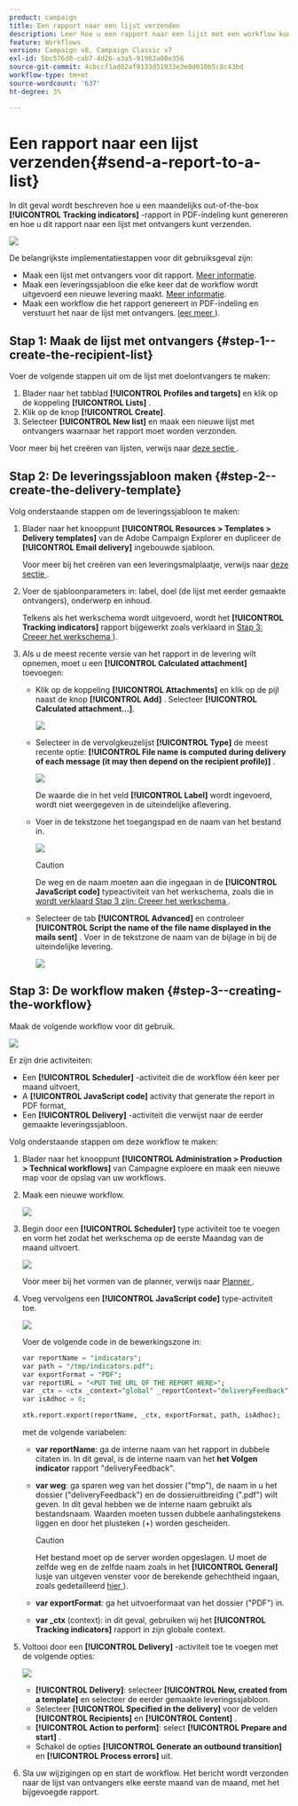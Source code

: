 ```yaml
---
product: campaign
title: Een rapport naar een lijst verzenden
description: Leer hoe u een rapport naar een lijst met een workflow kunt verzenden
feature: Workflows
version: Campaign v8, Campaign Classic v7
exl-id: 5bc576d0-cab7-4d26-a3a5-91982a00e356
source-git-commit: 4cbccf1ad02af9133d51933e3e0d010b5c8c43bd
workflow-type: tm+mt
source-wordcount: '637'
ht-degree: 3%

---
```


# Een rapport naar een lijst verzenden{#send-a-report-to-a-list}

In dit geval wordt beschreven hoe u een maandelijks out-of-the-box **[!UICONTROL Tracking indicators]** -rapport in PDF-indeling kunt genereren en hoe u dit rapport naar een lijst met ontvangers kunt verzenden.

![](assets/use_case_report_intro.png)

De belangrijkste implementatiestappen voor dit gebruiksgeval zijn:

* Maak een lijst met ontvangers voor dit rapport. [Meer informatie](#step-1--create-the-recipient-list).
* Maak een leveringssjabloon die elke keer dat de workflow wordt uitgevoerd een nieuwe levering maakt. [Meer informatie](#step-2--create-the-delivery-template).
* Maak een workflow die het rapport genereert in PDF-indeling en verstuurt het naar de lijst met ontvangers. [ leer meer ](#step-3--create-the-workflow)).

## Stap 1: Maak de lijst met ontvangers {#step-1--create-the-recipient-list}

Voer de volgende stappen uit om de lijst met doelontvangers te maken:

1. Blader naar het tabblad **[!UICONTROL Profiles and targets]** en klik op de koppeling **[!UICONTROL Lists]** .
1. Klik op de knop **[!UICONTROL Create]**.
1. Selecteer **[!UICONTROL New list]** en maak een nieuwe lijst met ontvangers waarnaar het rapport moet worden verzonden.

Voor meer bij het creëren van lijsten, verwijs naar [ deze sectie ](../../v8/audiences/create-audiences.md).

## Stap 2: De leveringssjabloon maken {#step-2--create-the-delivery-template}

Volg onderstaande stappen om de leveringssjabloon te maken:

1. Blader naar het knooppunt **[!UICONTROL Resources > Templates > Delivery templates]** van de Adobe Campaign Explorer en dupliceer de **[!UICONTROL Email delivery]** ingebouwde sjabloon.

   Voor meer bij het creëren van een leveringsmalplaatje, verwijs naar [ deze sectie ](../../v8/send/create-templates.md).

1. Voer de sjabloonparameters in: label, doel (de lijst met eerder gemaakte ontvangers), onderwerp en inhoud.

   Telkens als het werkschema wordt uitgevoerd, wordt het **[!UICONTROL Tracking indicators]** rapport bijgewerkt zoals verklaard in [ Stap 3: Creeer het werkschema ](#step-3--creating-the-workflow)).

1. Als u de meest recente versie van het rapport in de levering wilt opnemen, moet u een **[!UICONTROL Calculated attachment]** toevoegen:

   * Klik op de koppeling **[!UICONTROL Attachments]** en klik op de pijl naast de knop **[!UICONTROL Add]** . Selecteer **[!UICONTROL Calculated attachment...]**.

     ![](assets/use_case_report_4.png)

   * Selecteer in de vervolgkeuzelijst **[!UICONTROL Type]** de meest recente optie: **[!UICONTROL File name is computed during delivery of each message (it may then depend on the recipient profile)]** .

     ![](assets/use_case_report_5.png)

     De waarde die in het veld **[!UICONTROL Label]** wordt ingevoerd, wordt niet weergegeven in de uiteindelijke aflevering.

   * Voer in de tekstzone het toegangspad en de naam van het bestand in.

     ![](assets/use_case_report_6.png)

     >[!CAUTION]
     >
     >De weg en de naam moeten aan die ingegaan in de **[!UICONTROL JavaScript code]** typeactiviteit van het werkschema, zoals die in [ wordt verklaard Stap 3 zijn: Creeer het werkschema ](#step-3--creating-the-workflow).

   * Selecteer de tab **[!UICONTROL Advanced]** en controleer **[!UICONTROL Script the name of the file name displayed in the mails sent]** . Voer in de tekstzone de naam van de bijlage in bij de uiteindelijke levering.

     ![](assets/use_case_report_6b.png)

## Stap 3: De workflow maken {#step-3--creating-the-workflow}

Maak de volgende workflow voor dit gebruik.

![](assets/use_case_report_8.png)

Er zijn drie activiteiten:

* Een **[!UICONTROL Scheduler]** -activiteit die de workflow één keer per maand uitvoert,
* A **[!UICONTROL JavaScript code]** activity that generate the report in PDF format,
* Een **[!UICONTROL Delivery]** -activiteit die verwijst naar de eerder gemaakte leveringssjabloon.

Volg onderstaande stappen om deze workflow te maken:

1. Blader naar het knooppunt **[!UICONTROL Administration > Production > Technical workflows]** van Campagne exploere en maak een nieuwe map voor de opslag van uw workflows.
1. Maak een nieuwe workflow.

   ![](assets/use_case_report_7.png)

1. Begin door een **[!UICONTROL Scheduler]** type activiteit toe te voegen en vorm het zodat het werkschema op de eerste Maandag van de maand uitvoert.

   ![](assets/use_case_report_9.png)

   Voor meer bij het vormen van de planner, verwijs naar [ Planner ](scheduler.md).

1. Voeg vervolgens een **[!UICONTROL JavaScript code]** type-activiteit toe.

   ![](assets/use_case_report_10.png)

   Voer de volgende code in de bewerkingszone in:

   ```sql
   var reportName = "indicators";
   var path = "/tmp/indicators.pdf";
   var exportFormat = "PDF";
   var reportURL = "<PUT THE URL OF THE REPORT HERE>";
   var _ctx = <ctx _context="global" _reportContext="deliveryFeedback" />
   var isAdhoc = 0;
   
   xtk.report.export(reportName, _ctx, exportFormat, path, isAdhoc);
   ```


   met de volgende variabelen:

   * **var reportName**: ga de interne naam van het rapport in dubbele citaten in. In dit geval, is de interne naam van het **het Volgen indicator** rapport &quot;deliveryFeedback&quot;.
   * **var weg**: ga sparen weg van het dossier (&quot;tmp&quot;), de naam in u het dossier (&quot;deliveryFeedback&quot;) en de dossieruitbreiding (&quot;.pdf&quot;) wilt geven. In dit geval hebben we de interne naam gebruikt als bestandsnaam. Waarden moeten tussen dubbele aanhalingstekens liggen en door het plusteken (+) worden gescheiden.

     >[!CAUTION]
     >
     >Het bestand moet op de server worden opgeslagen. U moet de zelfde weg en de zelfde naam zoals in het **[!UICONTROL General]** lusje van uitgeven venster voor de berekende gehechtheid ingaan, zoals gedetailleerd [ hier ](#step-2--create-the-delivery-template)).

   * **var exportFormat**: ga het uitvoerformaat van het dossier (&quot;PDF&quot;) in.
   * **var _ctx** (context): in dit geval, gebruiken wij het **[!UICONTROL Tracking indicators]** rapport in zijn globale context.

1. Voltooi door een **[!UICONTROL Delivery]** -activiteit toe te voegen met de volgende opties:

   ![](assets/use_case_report_11.png)

   * **[!UICONTROL Delivery]**: selecteer **[!UICONTROL New, created from a template]** en selecteer de eerder gemaakte leveringssjabloon.
   * Selecteer **[!UICONTROL Specified in the delivery]** voor de velden **[!UICONTROL Recipients]** en **[!UICONTROL Content]** .
   * **[!UICONTROL Action to perform]**: select **[!UICONTROL Prepare and start]** .
   * Schakel de opties **[!UICONTROL Generate an outbound transition]** en **[!UICONTROL Process errors]** uit.

1. Sla uw wijzigingen op en start de workflow. Het bericht wordt verzonden naar de lijst van ontvangers elke eerste maand van de maand, met het bijgevoegde rapport.
